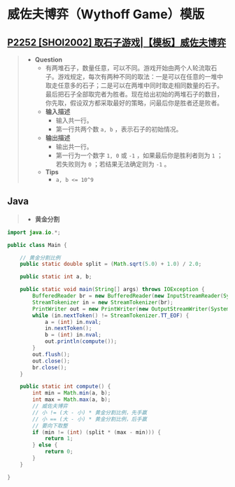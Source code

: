 # 威佐夫博弈（Wythoff Game）模版

## [P2252 [SHOI2002] 取石子游戏|【模板】威佐夫博弈](https://www.luogu.com.cn/problem/P2252)

> - **Question**
>   - 有两堆石子，数量任意，可以不同。游戏开始由两个人轮流取石子。游戏规定，每次有两种不同的取法：一是可以在任意的一堆中取走任意多的石子；二是可以在两堆中同时取走相同数量的石子。最后把石子全部取完者为胜者。现在给出初始的两堆石子的数目，你先取，假设双方都采取最好的策略，问最后你是胜者还是败者。
>   - **输入描述**
>     - 输入共一行。
>     - 第一行共两个数 `a, b` ，表示石子的初始情况。
>   - **输出描述**
>     - 输出共一行。
>     - 第一行为一个数字 `1, 0` 或 `-1` ，如果最后你是胜利者则为 `1` ；若失败则为 `0` ；若结果无法确定则为 `-1` 。
>   - **Tips**
>     - `a, b <= 10^9`

## Java

> - **黄金分割**

```java
import java.io.*;

public class Main {

    // 黄金分割比例
    public static double split = (Math.sqrt(5.0) + 1.0) / 2.0;

    public static int a, b;

    public static void main(String[] args) throws IOException {
        BufferedReader br = new BufferedReader(new InputStreamReader(System.in));
        StreamTokenizer in = new StreamTokenizer(br);
        PrintWriter out = new PrintWriter(new OutputStreamWriter(System.out));
        while (in.nextToken() != StreamTokenizer.TT_EOF) {
            a = (int) in.nval;
            in.nextToken();
            b = (int) in.nval;
            out.println(compute());
        }
        out.flush();
        out.close();
        br.close();
    }

    public static int compute() {
        int min = Math.min(a, b);
        int max = Math.max(a, b);
        // 威佐夫博弈
        // 小 != (大 - 小) * 黄金分割比例，先手赢
        // 小 == (大 - 小) * 黄金分割比例，后手赢
        // 要向下取整
        if (min != (int) (split * (max - min))) {
            return 1;
        } else {
            return 0;
        }
    }

}
```
